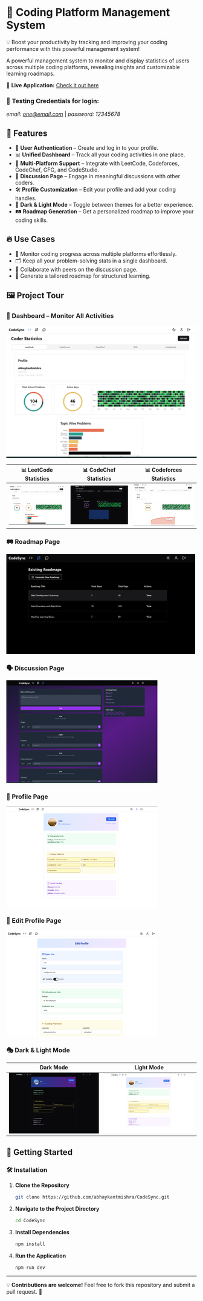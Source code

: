 # 🚀 Coding Platform Management System


💡 Boost your productivity by tracking and improving your coding performance with this powerful management system!

A powerful management system to monitor and display statistics of users across multiple coding platforms, revealing insights and customizable learning roadmaps.

🔗 **Live Application:** [Check it out here](https://codesync-next.vercel.app/)

### 🔑 **Testing Credentials for login:**
   *email: one@email.com* |
   *password: 12345678* 

## 🌟 Features

- 🔑 **User Authentication** – Create and log in to your profile.
- 📊 **Unified Dashboard** – Track all your coding activities in one place.
- 🔗 **Multi-Platform Support** – Integrate with LeetCode, Codeforces, CodeChef, GFG, and CodeStudio.
- 💬 **Discussion Page** – Engage in meaningful discussions with other coders.
- 🛠 **Profile Customization** – Edit your profile and add your coding handles.
- 🌙 **Dark & Light Mode** – Toggle between themes for a better experience.
- 🛤 **Roadmap Generation** – Get a personalized roadmap to improve your coding skills.

## 🔥 Use Cases

- 📌 Monitor coding progress across multiple platforms effortlessly.
- 🗂 Keep all your problem-solving stats in a single dashboard.
- 🤝 Collaborate with peers on the discussion page.
- 🎯 Generate a tailored roadmap for structured learning.

## 🖼 Project Tour

### 📌 Dashboard – Monitor All Activities
![ LeetCode Statistics](/public/assets/leetcode2.png)


| 📊 LeetCode Statistics | 📊 CodeChef Statistics | 📊 Codeforces Statistics |
|---------|---------|---------|
| ![ LeetCode Statistics](/public/assets/leetcode2.png) | ![ CodeChef Statistics](/public/assets/codechef.png) | ![ Codeforces Statistics](/public/assets/codeforces2.png) |

<!-- 
#### 📊 LeetCode Statistics
![ LeetCode Statistics](/public/assets/leetcode.png)
<img src="public/assets/leetcode.png" alt="leetcode_img" width="400" />


#### 📊 CodeChef Statistics
![ CodeChef Statistics](/public/assets/codechef.png)
<img src="public/assets/codechef.png" alt="codechef_img" width="400" />

#### 📊 Codeforces Statistics
![ Codeforces Statistics](/public/assets/codeforces.png)
<img src="public/assets/codeforces.png" alt="codechef_img" width="400" />
 -->

### 🛤 Roadmap Page

<!-- ![ Roadmap Page](/public/assets/roadmap.png) -->
<img src="public/assets/roadmap.png" alt="codechef_img" width="500" />

### 🗣 Discussion Page
<!-- ![ Discussion Page](/public/assets/discussion.png) -->
<img src="public/assets/discussion.png" alt="codechef_img" width="400" />

### 🔗 Profile Page

<!-- ![ Profile Page](/public/assets/profile_light.png) -->
<img src="public/assets/profile_light.png" alt="codechef_img" width="400" />

### 📜 Edit Profile Page

<!-- ![ Profile Page](/public/assets/profile_light.png) -->
<img src="public/assets/edit_profile.png" alt="codechef_img" width="400" />

### 🎭 Dark & Light Mode
| Dark Mode | Light Mode |
|-----------|-----------|
| ![Dark Mode](/public/assets/profile_dark.png) | ![Light Mode](/public/assets/profile_light.png) |

&#x20;

## 🚀 Getting Started

### 🛠 Installation

1. **Clone the Repository**
   ```bash
   git clone https://github.com/abhaykantmishra/CodeSync.git
   ```
2. **Navigate to the Project Directory**
   ```bash
   cd CodeSync
   ```
3. **Install Dependencies**
   ```bash
   npm install
   ```
4. **Run the Application**
   ```bash
   npm run dev
   ```

<!-- ## 📜 License

This project is licensed under the MIT License. -->

---

💡 **Contributions are welcome!** Feel free to fork this repository and submit a pull request. 🚀
